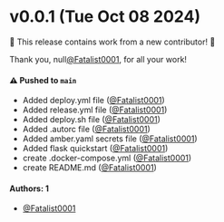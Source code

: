 # v0.0.1 (Tue Oct 08 2024)

:tada: This release contains work from a new contributor! :tada:

Thank you, null[@Fatalist0001](https://github.com/Fatalist0001), for all your work!

#### ⚠️ Pushed to `main`

- Added deploy.yml file ([@Fatalist0001](https://github.com/Fatalist0001))
- Added release.yml file ([@Fatalist0001](https://github.com/Fatalist0001))
- Added deploy.sh file ([@Fatalist0001](https://github.com/Fatalist0001))
- Added .autorc file ([@Fatalist0001](https://github.com/Fatalist0001))
- Added amber.yaml secrets file ([@Fatalist0001](https://github.com/Fatalist0001))
- Added flask quickstart ([@Fatalist0001](https://github.com/Fatalist0001))
- create .docker-compose.yml ([@Fatalist0001](https://github.com/Fatalist0001))
- create README.md ([@Fatalist0001](https://github.com/Fatalist0001))

#### Authors: 1

- [@Fatalist0001](https://github.com/Fatalist0001)
